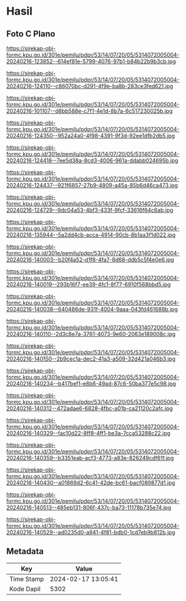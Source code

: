 # Hasil

## Foto C Plano

https://sirekap-obj-formc.kpu.go.id/301e/pemilu/pdpr/53/14/07/20/05/5314072005004-20240216-123852--614ef81e-5799-4076-97b1-b84b22b9b3cb.jpg

https://sirekap-obj-formc.kpu.go.id/301e/pemilu/pdpr/53/14/07/20/05/5314072005004-20240216-124110--c86070bc-d291-4f9e-ba8b-283ce3fed621.jpg

https://sirekap-obj-formc.kpu.go.id/301e/pemilu/pdpr/53/14/07/20/05/5314072005004-20240216-101107--d8bb588e-c7f1-4e1d-8b7a-6c517230025b.jpg

https://sirekap-obj-formc.kpu.go.id/301e/pemilu/pdpr/53/14/07/20/05/5314072005004-20240216-124350--952a24a0-4f98-4391-9f3d-92ee1dfb2db5.jpg

https://sirekap-obj-formc.kpu.go.id/301e/pemilu/pdpr/53/14/07/20/05/5314072005004-20240216-124418--7ee5d38a-8cd3-4006-961a-ddabb024695b.jpg

https://sirekap-obj-formc.kpu.go.id/301e/pemilu/pdpr/53/14/07/20/05/5314072005004-20240216-124437--921f6857-27b9-4809-a45a-85b6d46ca473.jpg

https://sirekap-obj-formc.kpu.go.id/301e/pemilu/pdpr/53/14/07/20/05/5314072005004-20240216-124729--9dc04a53-4bf3-433f-9fcf-33616f64c6ab.jpg

https://sirekap-obj-formc.kpu.go.id/301e/pemilu/pdpr/53/14/07/20/05/5314072005004-20240216-135944--5a2dd4cb-acca-4914-90cb-8b1aa3f1d022.jpg

https://sirekap-obj-formc.kpu.go.id/301e/pemilu/pdpr/53/14/07/20/05/5314072005004-20240216-140003--b20f4a52-d1f8-4fa7-8d68-ddb5c5f4e0e6.jpg

https://sirekap-obj-formc.kpu.go.id/301e/pemilu/pdpr/53/14/07/20/05/5314072005004-20240216-140019--293b16f7-ee39-4fc1-8f77-6910f568bbd5.jpg

https://sirekap-obj-formc.kpu.go.id/301e/pemilu/pdpr/53/14/07/20/05/5314072005004-20240216-140038--640486de-931f-4004-9aaa-043fd461688b.jpg

https://sirekap-obj-formc.kpu.go.id/301e/pemilu/pdpr/53/14/07/20/05/5314072005004-20240216-140110--2d3c8e7a-3761-4073-9e60-2063e189008c.jpg

https://sirekap-obj-formc.kpu.go.id/301e/pemilu/pdpr/53/14/07/20/05/5314072005004-20240216-140150--2b9cec1a-dec2-41a3-a509-32d421a046b3.jpg

https://sirekap-obj-formc.kpu.go.id/301e/pemilu/pdpr/53/14/07/20/05/5314072005004-20240216-140234--b417bef1-e8b6-49ad-87c6-50ba377e5c98.jpg

https://sirekap-obj-formc.kpu.go.id/301e/pemilu/pdpr/53/14/07/20/05/5314072005004-20240216-140312--472adae6-6828-4fbc-a01b-ca21120c2afc.jpg

https://sirekap-obj-formc.kpu.go.id/301e/pemilu/pdpr/53/14/07/20/05/5314072005004-20240216-140329--fac10d22-8ff8-4ff1-be3a-7cca53288c22.jpg

https://sirekap-obj-formc.kpu.go.id/301e/pemilu/pdpr/53/14/07/20/05/5314072005004-20240216-140359--b3351eab-acf3-4773-a83e-826249cdf61f.jpg

https://sirekap-obj-formc.kpu.go.id/301e/pemilu/pdpr/53/14/07/20/05/5314072005004-20240216-140430--a01869d2-6c41-42de-bc61-bacf089877d1.jpg

https://sirekap-obj-formc.kpu.go.id/301e/pemilu/pdpr/53/14/07/20/05/5314072005004-20240216-140513--485eb131-806f-437c-ba73-11178b735e74.jpg

https://sirekap-obj-formc.kpu.go.id/301e/pemilu/pdpr/53/14/07/20/05/5314072005004-20240216-140529--ad0235d0-a941-4f81-bdb0-1cd7eb9b812b.jpg


## Metadata

| Key        | Value               |
| ---------- | ------------------- |
| Time Stamp | 2024-02-17 13:05:41 |
| Kode Dapil | 5302                |



